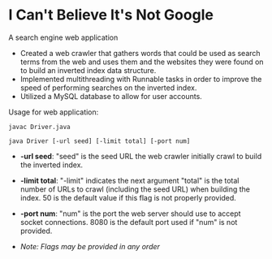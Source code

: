 # I Can't Believe It's Not Google

A search engine web application

* Created a web crawler that gathers words that could be used as search terms from the web and uses them and the websites they were found on to build an inverted index data structure.
* Implemented multithreading with Runnable tasks in order to improve the speed of performing searches on the inverted index.
* Utilized a MySQL database to allow for user accounts.

Usage for web application:
```
javac Driver.java

java Driver [-url seed] [-limit total] [-port num]
```
* **-url seed**: "seed" is the seed URL the web crawler initially crawl to build the inverted index.
* **-limit total**: "-limit" indicates the next argument "total" is the total number of URLs to crawl (including the seed URL) when building the index. 50 is the default value if this flag is not properly provided.
* **-port num**: "num" is the port the web server should use to accept socket connections. 8080 is the default port used if "num" is not provided.

* *Note: Flags may be provided in any order*
